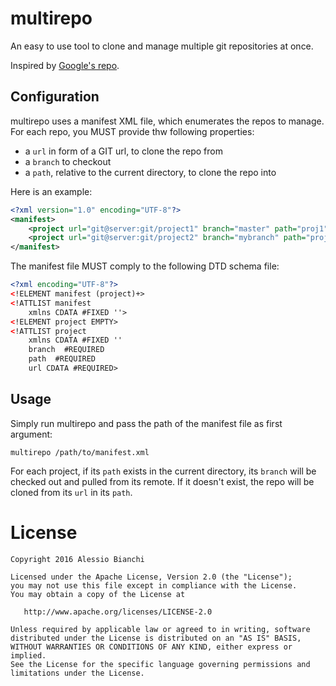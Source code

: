 multirepo
=========

An easy to use tool to clone and manage multiple git repositories at once.

Inspired by [Google's repo][1].

Configuration
-------------

multirepo uses a manifest XML file, which enumerates the repos to manage. For each repo, you MUST provide thw following properties:

* a `url` in form of a GIT url, to clone the repo from
* a `branch` to checkout
* a `path`, relative to the current directory, to clone the repo into

Here is an example:

```xml
<?xml version="1.0" encoding="UTF-8"?>
<manifest>
	<project url="git@server:git/project1" branch="master" path="proj1" />
	<project url="git@server:git/project2" branch="mybranch" path="proj2" />
</manifest>
```

The manifest file MUST comply to the following DTD schema file:

```xml
<?xml encoding="UTF-8"?>
<!ELEMENT manifest (project)+>
<!ATTLIST manifest
    xmlns CDATA #FIXED ''>
<!ELEMENT project EMPTY>
<!ATTLIST project
    xmlns CDATA #FIXED ''
    branch  #REQUIRED
    path  #REQUIRED
    url CDATA #REQUIRED>
```

Usage
-----

Simply run multirepo and pass the path of the manifest file as first argument:

```
multirepo /path/to/manifest.xml
```

For each project, if its `path` exists in the current directory, its `branch` will be checked out and pulled from its remote. If it doesn't exist, the repo will be cloned from its `url` in its `path`.

License
=======

    Copyright 2016 Alessio Bianchi

    Licensed under the Apache License, Version 2.0 (the "License");
    you may not use this file except in compliance with the License.
    You may obtain a copy of the License at

       http://www.apache.org/licenses/LICENSE-2.0

    Unless required by applicable law or agreed to in writing, software
    distributed under the License is distributed on an "AS IS" BASIS,
    WITHOUT WARRANTIES OR CONDITIONS OF ANY KIND, either express or implied.
    See the License for the specific language governing permissions and
    limitations under the License.


 [1]: https://code.google.com/p/git-repo/